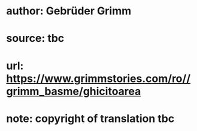 # author: Gebrüder Grimm
# source: tbc
# url: https://www.grimmstories.com/ro//grimm_basme/ghicitoarea
# note: copyright of translation tbc


